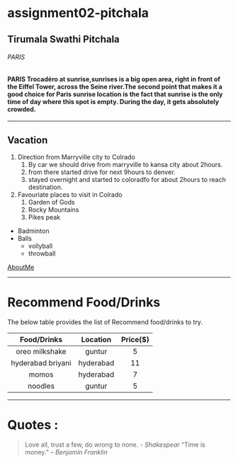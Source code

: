 # assignment02-pitchala

## Tirumala Swathi Pitchala
###### PARIS
#### PARIS Trocadéro at **sunrise**,__sunrises__ is a big open area, right in front of the Eiffel Tower, across the Seine river.The second point that makes it a good choice for Paris sunrise location is the fact that sunrise is the only time of day where this spot is empty. During the day, it gets absolutely crowded.
---
## Vacation
1. Direction from Marryville city to Colrado
   1. By car we should drive from marryville to kansa city about 2hours.
   2. from there started drive for next 9hours to denver.
   3. stayed overnight and started to coloradfo for about 2hours to reach destination.
2. Favouriate places to visit in Colrado
   1. Garden of Gods
   2. Rocky Mountains
   3. Pikes peak

* Badminton
* Balls
   * vollyball
   * throwball

[AboutMe](https://github.com/s545402/assignment02-pitchala/blob/main/AboutMe.md)

---
# Recommend Food/Drinks 
The below table provides the list of Recommend food/drinks to try.

| **Food/Drinks**       |**Location** | **Price($)**|
| :-------------:| :------------: | :------: |
| oreo milkshake | guntur | 5|
|hyderabad briyani | hyderabad | 11|
|momos | hyderabad | 7 |
|noodles | guntur | 5 |
----
# Quotes :
>Love all, trust a few, do wrong to none. - *Shakespear*
>“Time is money.” – *Benjamin Franklin*
 
